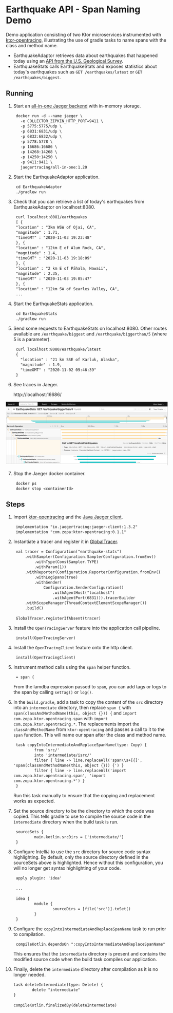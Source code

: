 # Earthquake API - Span Naming Demo

Demo application consisting of two Ktor microservices instrumented with [ktor-opentracing](https://github.com/zopaUK/ktor-opentracing), illustrating the use of gradle tasks to name spans with the class and method name. 

* EarthquakeAdaptor retrieves data about earthquakes that happened today using an [API from the U.S. Geological Survey](https://earthquake.usgs.gov/fdsnws/event/1/).
* EarthquakeStats calls EarthquakeStats and exposes statistics about today's earthquakes such as `GET /earthquakes/latest` or `GET /earthquakes/biggest`. 


## Running

1. Start an [all-in-one Jaeger backend](https://www.jaegertracing.io/docs/1.20/getting-started/) with in-memory storage.

        docker run -d --name jaeger \
          -e COLLECTOR_ZIPKIN_HTTP_PORT=9411 \
          -p 5775:5775/udp \
          -p 6831:6831/udp \
          -p 6832:6832/udp \
          -p 5778:5778 \
          -p 16686:16686 \
          -p 14268:14268 \
          -p 14250:14250 \
          -p 9411:9411 \
          jaegertracing/all-in-one:1.20
             
2. Start the EarthquakeAdaptor application. 

        cd EarthquakeAdaptor
        ./gradlew run

3. Check that you can retrieve a list of today's earthquakes from EarthquakeAdaptor on localhost:8080.

        curl localhost:8081/earthquakes
        [ {
        "location" : "3km WSW of Ojai, CA",
        "magnitude" : 1.71,
        "timeGMT" : "2020-11-03 19:23:48"
        }, {
        "location" : "12km E of Alum Rock, CA",
        "magnitude" : 1.4,
        "timeGMT" : "2020-11-03 19:18:09"
        }, {
        "location" : "2 km E of Pāhala, Hawaii",
        "magnitude" : 2.35,
        "timeGMT" : "2020-11-03 19:05:47"
        }, {
        "location" : "12km SW of Searles Valley, CA",
        ...
                

4. Start the EarthquakeStats application. 

        cd EarthquakeStats
        ./gradlew run

3. Send some requests to EarthquakeStats on localhost:8080. Other routes available are `/earthquake/biggest` and `/earthquake/biggerthan/5` (where 5 is a parameter).

        curl localhost:8080/earthquake/latest
        {
          "location" : "21 km SSE of Karluk, Alaska",
          "magnitude" : 1.9,
          "timeGMT" : "2020-11-02 09:46:39"
        }  

5. See traces in Jaeger.

    http://localhost:16686/

![Trace Screenshot](tracescreenshotdemo.png)

7. Stop the Jaeger docker container.

        docker ps
        docker stop <containerId>

## Steps 

1. Import [ktor-opentracing](https://github.com/zopaUK/ktor-opentracing) and the [Java Jaeger client](https://github.com/jaegertracing/jaeger-client-java).

        implementation "io.jaegertracing:jaeger-client:1.3.2"
        implementation "com.zopa:ktor-opentracing:0.1.1"

2. Instantiate a tracer and register it in [GlobalTracer](https://opentracing.io/guides/java/tracers/).

        val tracer = Configuration("earthquake-stats")
            .withSampler(Configuration.SamplerConfiguration.fromEnv()
                .withType(ConstSampler.TYPE)
                .withParam(1))
            .withReporter(Configuration.ReporterConfiguration.fromEnv()
                .withLogSpans(true)
                .withSender(
                    Configuration.SenderConfiguration()
                        .withAgentHost("localhost")
                        .withAgentPort(6831))).tracerBuilder
            .withScopeManager(ThreadContextElementScopeManager())
            .build()
        
        GlobalTracer.registerIfAbsent(tracer)

3. Install the `OpenTracingServer` feature into the application call pipeline.

        install(OpenTracingServer)
        
4. Install the `OpenTracingClient` feature onto the http client. 

        install(OpenTracingClient)

5. Instrument method calls using the `span` helper function.

        = span {

    From the lamdba expression passed to `span`, you can add tags or logs to the span by calling `setTag()` or `log()`.

6. In the `build.gradle`, add a task to copy the content of the `src` directory into an `intermediate` directory, then replace `span {` with `span(classAndMethodName(this, object {})) {` and `import com.zopa.ktor.opentracing.span` with `import com.zopa.ktor.opentracing.*`. The replacements import the `classAndMethodName` from `ktor-opentracing` and passes a call to it to the `span` function. This will name our span after the class and method name. 

        task copyIntoIntermediateAndReplaceSpanName(type: Copy) {
                from 'src/'
                into 'intermediate/isrc/'
                filter { line -> line.replaceAll('span\\s+[{]', 'span(classAndMethodName(this, object {})) {') }
                filter { line -> line.replaceAll('import com.zopa.ktor.opentracing.span', 'import com.zopa.ktor.opentracing.*') }
        }

   Run this task manually to ensure that the copying and replacement works as expected. 

7. Set the source directory to be the directory to which the code was copied. This tells gradle to use to compile the source code in the `intermediate` directory when the build task is run.

        sourceSets {
                main.kotlin.srcDirs = ['intermediate/']
        }

8. Configure IntelliJ to use the `src` directory for source code syntax highlighting. By default, only the source directory defined in the sourceSets above is highlighted. Hence without this configuration, you will no longer get syntax highlighting of your code. 

        apply plugin: 'idea'
        
        ...

        idea {
                module {
                        sourceDirs = [file('src')].toSet()
                }
        }

9. Configure the `copyIntoIntermediateAndReplaceSpanName` task to run prior to compilation. 

        compileKotlin.dependsOn ":copyIntoIntermediateAndReplaceSpanName"

   This ensures that the `intermediate` directory is present and contains the modified source code when the build task compiles our application. 


10. Finally, delete the `intermediate` directory after compilation as it is no longer needed. 

        task deleteIntermediate(type: Delete) {
                delete "intermediate"
        }

        compileKotlin.finalizedBy(deleteIntermediate)

